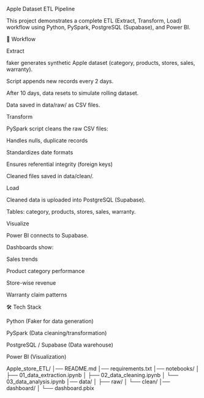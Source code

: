 Apple Dataset ETL Pipeline



This project demonstrates a complete ETL (Extract, Transform, Load) workflow using Python, PySpark, PostgreSQL (Supabase), and Power BI.



📌 Workflow



Extract



faker generates synthetic Apple dataset (category, products, stores, sales, warranty).



Script appends new records every 2 days.



After 10 days, data resets to simulate rolling dataset.



Data saved in data/raw/ as CSV files.



Transform



PySpark script cleans the raw CSV files:



Handles nulls, duplicate records



Standardizes date formats



Ensures referential integrity (foreign keys)



Cleaned files saved in data/clean/.



Load



Cleaned data is uploaded into PostgreSQL (Supabase).



Tables: category, products, stores, sales, warranty.



Visualize



Power BI connects to Supabase.



Dashboards show:



Sales trends



Product category performance



Store-wise revenue



Warranty claim patterns



🛠️ Tech Stack



Python (Faker for data generation)



PySpark (Data cleaning/transformation)



PostgreSQL / Supabase (Data warehouse)



Power BI (Visualization)

Apple_store_ETL/
│── README.md
│── requirements.txt
│── notebooks/
│ ├── 01_data_extraction.ipynb
│ ├── 02_data_cleaning.ipynb
│ └── 03_data_analysis.ipynb
│── data/
│ ├── raw/
│ └── clean/
│── dashboard/
│ └── dashboard.pbix